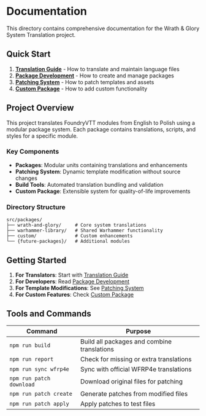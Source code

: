 # Documentation

This directory contains comprehensive documentation for the Wrath & Glory System Translation project.

## Quick Start

1. **[Translation Guide](translation-guide.md)** - How to translate and maintain language files
2. **[Package Development](package-development.md)** - How to create and manage packages
3. **[Patching System](patching-system.md)** - How to patch templates and assets
4. **[Custom Package](custom-package.md)** - How to add custom functionality

## Project Overview

This project translates FoundryVTT modules from English to Polish using a modular package system. Each package contains translations, scripts, and styles for a specific module.

### Key Components

- **Packages**: Modular units containing translations and enhancements
- **Patching System**: Dynamic template modification without source changes
- **Build Tools**: Automated translation bundling and validation
- **Custom Package**: Extensible system for quality-of-life improvements

### Directory Structure

```
src/packages/
├── wrath-and-glory/     # Core system translations
├── warhammer-library/   # Shared Warhammer functionality
├── custom/              # Custom enhancements
└── {future-packages}/   # Additional modules
```

## Getting Started

1. **For Translators**: Start with [Translation Guide](translation-guide.md)
2. **For Developers**: Read [Package Development](package-development.md)
3. **For Template Modifications**: See [Patching System](patching-system.md)
4. **For Custom Features**: Check [Custom Package](custom-package.md)

## Tools and Commands

| Command | Purpose |
|---------|---------|
| `npm run build` | Build all packages and combine translations |
| `npm run report` | Check for missing or extra translations |
| `npm run sync wfrp4e` | Sync with official WFRP4e translations |
| `npm run patch download` | Download original files for patching |
| `npm run patch create` | Generate patches from modified files |
| `npm run patch apply` | Apply patches to test files | 